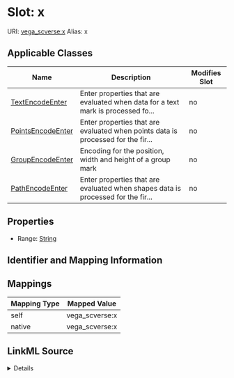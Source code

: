 

# Slot: x 



URI: [vega_scverse:x](https://w3id.org/scverse/vega-scverse/x)
Alias: x

<!-- no inheritance hierarchy -->





## Applicable Classes

| Name | Description | Modifies Slot |
| --- | --- | --- |
| [TextEncodeEnter](TextEncodeEnter.md) | Enter properties that are evaluated when data for a text mark is processed fo... |  no  |
| [PointsEncodeEnter](PointsEncodeEnter.md) | Enter properties that are evaluated when points data is processed for the fir... |  no  |
| [GroupEncodeEnter](GroupEncodeEnter.md) | Encoding for the position, width and height of a group mark |  no  |
| [PathEncodeEnter](PathEncodeEnter.md) | Enter properties that are evaluated when shapes data is processed for the fir... |  no  |







## Properties

* Range: [String](String.md)





## Identifier and Mapping Information








## Mappings

| Mapping Type | Mapped Value |
| ---  | ---  |
| self | vega_scverse:x |
| native | vega_scverse:x |




## LinkML Source

<details>
```yaml
name: x
alias: x
domain_of:
- PointsEncodeEnter
- PathEncodeEnter
- TextEncodeEnter
- GroupEncodeEnter
range: string

```
</details>